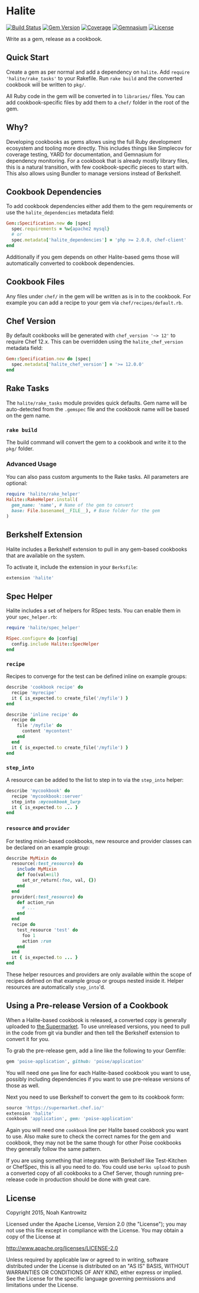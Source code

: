 # Halite

[![Build Status](https://img.shields.io/travis/poise/halite.svg)](https://travis-ci.org/poise/halite)
[![Gem Version](https://img.shields.io/gem/v/halite.svg)](https://rubygems.org/gems/halite)
[![Coverage](https://img.shields.io/codecov/c/github/poise/halite.svg)](https://codecov.io/github/poise/halite)
[![Gemnasium](https://img.shields.io/gemnasium/poise/halite.svg)](https://gemnasium.com/poise/halite)
[![License](https://img.shields.io/badge/license-Apache_2-blue.svg)](https://www.apache.org/licenses/LICENSE-2.0)

Write as a gem, release as a cookbook.

## Quick Start

Create a gem as per normal and add a dependency on `halite`. Add
`require 'halite/rake_tasks'` to your Rakefile. Run `rake build` and the
converted cookbook will be written to `pkg/`.

All Ruby code in the gem will be converted in to `libraries/` files. You can
add cookbook-specific files by add them to a `chef/` folder in the root of the
gem.

## Why?

Developing cookbooks as gems allows using the full Ruby development ecosystem
and tooling more directly. This includes things like Simplecov for coverage
testing, YARD for documentation, and Gemnasium for dependency monitoring. For
a cookbook that is already mostly library files, this is a natural transition,
with few cookbook-specific pieces to start with. This also allows using Bundler
to manage versions instead of Berkshelf.

## Cookbook Dependencies

To add cookbook dependencies either add them to the gem requirements or use
the `halite_dependencies` metadata field:

```ruby
Gem::Specification.new do |spec|
  spec.requirements = %w{apache2 mysql}
  # or
  spec.metadata['halite_dependencies'] = 'php >= 2.0.0, chef-client'
end
```

Additionally if you gem depends on other Halite-based gems those will
automatically converted to cookbook dependencies.

## Cookbook Files

Any files under `chef/` in the gem will be written as is in to the cookbook.
For example you can add a recipe to your gem via `chef/recipes/default.rb`.

## Chef Version

By default cookbooks will be generated with `chef_version '~> 12'` to require
Chef 12.x. This can be overridden using the `halite_chef_version` metadata field:

```ruby
Gem::Specification.new do |spec|
  spec.metadata['halite_chef_version'] = '>= 12.0.0'
end
```

## Rake Tasks

The `halite/rake_tasks` module provides quick defaults. Gem name will be
auto-detected from the `.gemspec` file and the cookbook name will be based
on the gem name.

### `rake build`

The build command will convert the gem to a cookbook and write it to the `pkg/`
folder.

### Advanced Usage

You can also pass custom arguments to the Rake tasks. All parameters are
optional:

```ruby
require 'halite/rake_helper'
Halite::RakeHelper.install(
  gem_name: 'name', # Name of the gem to convert
  base: File.basename(__FILE__), # Base folder for the gem
)
```

## Berkshelf Extension

Halite includes a Berkshelf extension to pull in any gem-based cookbooks that
are available on the system.

To activate it, include the extension in your `Berksfile`:

```ruby
extension 'halite'
```

## Spec Helper

Halite includes a set of helpers for RSpec tests. You can enable them in your
`spec_helper.rb`:

```ruby
require 'halite/spec_helper'

RSpec.configure do |config|
  config.include Halite::SpecHelper
end
```

### `recipe`

Recipes to converge for the test can be defined inline on example groups:

```ruby
describe 'cookbook recipe' do
  recipe 'myrecipe'
  it { is_expected.to create_file('/myfile') }
end

describe 'inline recipe' do
  recipe do
    file '/myfile' do
      content 'mycontent'
    end
  end
  it { is_expected.to create_file('/myfile') }
end
```

### `step_into`

A resource can be added to the list to step in to via the `step_into` helper:

```ruby
describe 'mycookbook' do
  recipe 'mycookbook::server'
  step_into :mycookbook_lwrp
  it { is_expected.to ... }
end
```

### `resource` and `provider`

For testing mixin-based cookbooks, new resource and provider classes can be
declared on an example group:

```ruby
describe MyMixin do
  resource(:test_resource) do
    include MyMixin
    def foo(val=nil)
      set_or_return(:foo, val, {})
    end
  end
  provider(:test_resource) do
    def action_run
      # ...
    end
  end
  recipe do
    test_resource 'test' do
      foo 1
      action :run
    end
  end
  it { is_expected.to ... }
end
```

These helper resources and providers are only available within the scope of
recipes defined on that example group or groups nested inside it. Helper
resources are automatically `step_into`'d.

## Using a Pre-release Version of a Cookbook

When a Halite-based cookbook is released, a converted copy is generally uploaded
to [the Supermarket](https://supermarket.chef.io/). To use unreleased versions,
you need to pull in the code from git via bundler and then tell the Berkshelf
extension to convert it for you.

To grab the pre-release gem, add a line like the following to your Gemfile:

```ruby
gem 'poise-application', github: 'poise/application'
```

You will need one `gem` line for each Halite-based cookbook you want to use,
possibly including dependencies if you want to use pre-release versions of
those as well.

Next you need to use Berkshelf to convert the gem to its cookbook form:

```ruby
source 'https://supermarket.chef.io/'
extension 'halite'
cookbook 'application', gem: 'poise-application'
```

Again you will need one `cookbook` line per Halite based cookbook you want to
use. Also make sure to check the correct names for the gem and cookbook, they
may not be the same though for other Poise cookbooks they generally follow the
same pattern.

If you are using something that integrates with Berkshelf like Test-Kitchen or
ChefSpec, this is all you need to do. You could use `berks upload` to push a
converted copy of all cookbooks to a Chef Server, though running pre-release
code in production should be done with great care.

## License

Copyright 2015, Noah Kantrowitz

Licensed under the Apache License, Version 2.0 (the "License");
you may not use this file except in compliance with the License.
You may obtain a copy of the License at

http://www.apache.org/licenses/LICENSE-2.0

Unless required by applicable law or agreed to in writing, software
distributed under the License is distributed on an "AS IS" BASIS,
WITHOUT WARRANTIES OR CONDITIONS OF ANY KIND, either express or implied.
See the License for the specific language governing permissions and
limitations under the License.
